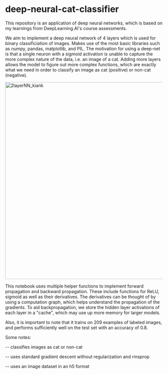 # deep-neural-cat-classifier #
This repository is an application of deep neural networks, which is based on my learnings from DeepLearning.AI's course assessments. 

We aim to implement a deep neural network of 4 layers which is used for binary classificiation of images. Makes use of the most basic libraries such
as numpy, pandas, matplotlib, and PIL. The motivation for using a deep-net is that a single neuron with a sigmoid activation is unable to capture 
the more complex nature of the data, i.e. an image of a cat. Adding more layers allows the model to figure out more complex functions, which are 
exactly what we need in order to classify an image as cat (positive) or non-cat (negative).

<img width="631" alt="2layerNN_kiank" src="https://github.com/1arush/deep-neural-network-basics/assets/105356056/063eacee-ae4f-477f-859a-a1f84989e4e5">

This notebook uses multiple helper functions to implement forward propagation and backward propagation. These include functions for ReLU, sigmoid as 
well as their derivatives. The derivatives can be thought of by using a computation graph, which helps understand the propagation of the gradients. To aid backpropagation, we store the hidden layer activations of each layer in a "cache", which may use up more memory for larger models.

Also, it is important to note that it trains on 209 examples of labeled images, and performs sufficiently well on the test set with an accuracy of 0.8.

Some notes:

-- classifies images as cat or non-cat

-- uses standard gradient descent without regularization and rmsprop

-- uses an image dataset in an h5 format


